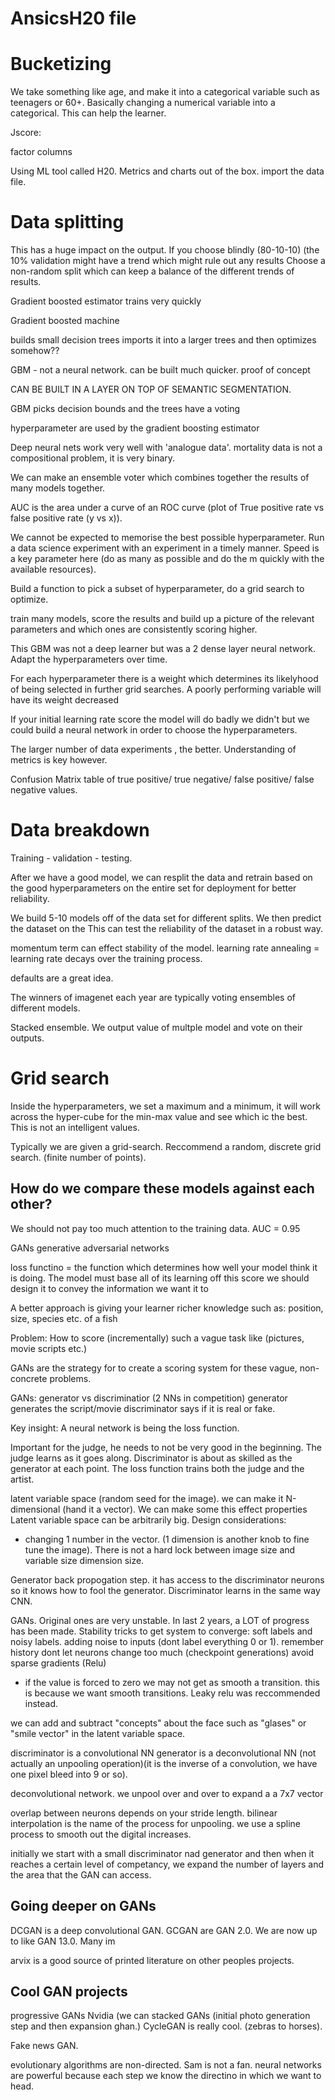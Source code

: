 # AnsicsH20 file

# Bucketizing

We take something like age, and make it into a categorical variable such as teenagers or 60+.
Basically changing a numerical variable into a categorical. This can help the learner.

Jscore:

factor columns

Using ML tool called H20. Metrics and charts out of the box.
import the data file.

# Data splitting
This has a huge impact on the output.
If you choose blindly (80-10-10) (the 10% validation might have a trend which might rule out any results
Choose a non-random split which can keep a balance of the different trends of results.

Gradient boosted estimator trains very quickly

Gradient boosted machine

builds small decision trees
imports it into a larger trees and then optimizes somehow??

GBM - not a neural network. can be built much quicker. proof of concept 

CAN BE BUILT IN A LAYER ON TOP OF SEMANTIC SEGMENTATION.

GBM picks decision bounds and the trees have a voting 

hyperparameter are used by the gradient boosting estimator

Deep neural nets work very well with 'analogue data'.
mortality data is not a compositional problem, it is very binary.

We can make an ensemble voter which combines together the results of many models together.

AUC is the area under a curve of an ROC curve (plot of True positive rate vs false positive rate (y vs x)).


We cannot be expected to memorise the best possible hyperparameter. Run a data science experiment with an experiment in a timely manner. Speed is a key parameter here (do as many as possible and do the m quickly with the available resources).


Build a function to pick a subset of hyperparameter, do a grid search to optimize.

train many models, score the results and build up a picture of the relevant parameters and which ones are consistently scoring higher.

This GBM was not a deep learner but was a 2 dense layer neural network. Adapt the hyperparameters over time.

For each hyperparameter there is a weight which determines its likelyhood of being selected in further grid searches.
A poorly performing variable will have its weight decreased 

If your initial learning rate score the model will do badly 
we didn't but we could build a neural network in order to choose the hyperparameters.

The larger number of data experiments , the better. Understanding of metrics is key however.

Confusion Matrix
table of true positive/ true negative/ false positive/ false negative values.

# Data breakdown

Training - validation - testing.

After we have a good model, we can resplit the data and retrain based on the good hyperparameters on the entire set for deployment for better reliability.

We build 5-10 models off of the data set for different splits. We then predict the dataset on the 
This can test the reliability of the dataset in a robust way.

momentum term can effect stability of the model.
learning rate annealing = learning rate decays over the training process.

defaults are a great idea.

The winners of imagenet each year are typically voting ensembles of different models.


Stacked ensemble. We output value of multple model and vote on their outputs.

# Grid search

Inside the hyperparameters, we set a maximum and a minimum, it will work across the hyper-cube for the min-max value and see which ic the best.
This is not an intelligent values.

Typically we are given a grid-search. Reccommend a random, discrete grid search. (finite number of points).

## How do we compare these models against each other?

We should not pay too much attention to the training data.
AUC = 0.95


GANs
generative adversarial networks

loss functino = the function which determines how well your model think it is doing.
The model must base all of its learning off this score
we should design it to convey the information we want it to

A better approach is giving your learner richer knowledge such as:
position, size, species etc. of a fish 

Problem:
How to score (incrementally) such a vague task like (pictures, movie scripts etc.)

GANs are the strategy for to create a scoring system for these vague, non-concrete problems.

GANs:
generator vs discriminatior (2 NNs in competition)
generator generates the script/movie
discriminator says if it is real or fake.

Key insight: A neural network is being the loss function.

Important for the judge, he needs to not be very good in the beginning. The judge learns as it goes along.
Discriminator is about as skilled as the generator at each point. The loss function trains both the judge and the artist.

latent variable space (random seed for the image). 
we can make it N-dimensional (hand it a vector).
We can make some this effect properties
Latent variable space can be arbitrarily big. Design considerations:
- changing 1 number in the vector. (1 dimension is another knob to fine tune the image). 
There is not a hard lock between image size and variable size dimension size.

Generator back propogation step. it has access to the discriminator neurons so it knows how to fool the generator.
Discriminator learns in the same way CNN.

GANs. Original ones are very unstable. In last 2 years, a LOT of progress has been made.
Stability tricks to get system to converge:
soft labels and noisy labels. adding noise to inputs (dont label everything 0 or 1).
remember history dont let neurons change too much (checkpoint generations)
avoid sparse gradients (Relu)
- if the value is forced to zero we may not get as smooth a transition.
this is because we want smooth transitions.
Leaky relu was reccommended instead.

we can add and subtract "concepts" about the face such as "glases" or "smile vector" in the latent variable space.

discriminator is a convolutional NN
generator is a deconvolutional NN (not actually an unpooling operation)(it is the inverse of a convolution, we have one pixel bleed into 9 or so).

deconvolutional network. we unpool over and over to expand a a 7x7 vector 

overlap between neurons depends on your stride length.
bilinear interpolation is the name of the process for unpooling.
we use a spline process to smooth out the digital increases.

initially we start with a small discriminator nad generator and then when it reaches a certain level of competancy, we expand the number of layers and the area that the GAN can access.

## Going deeper on GANs

DCGAN is a deep convolutional GAN.
GCGAN are GAN 2.0.
We are now up to like GAN 13.0. Many im

arvix is a good source of printed literature on other peoples projects.

## Cool GAN projects

progressive GANs Nvidia (we can 
stacked GANs (initial photo generation step and then expansion ghan.)
CycleGAN is really cool. (zebras to horses).

Fake news GAN.

evolutionary algorithms are non-directed. Sam is not a fan.
neural networks are powerful because each step we know the directino in which we want to head.
